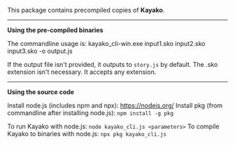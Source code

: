 This package contains precompiled copies of **Kayako**.


------------------------------ 
**Using the pre-compiled binaries**

The commandline usage is: kayako_cli-win.exe input1.sko input2.sko input3.sko -o output.js

If the output file isn't provided, it outputs to `story.js` by default. The .sko extension isn't necessary. It accepts any extension.


------------------------------
**Using the source code**

Install node.js (includes npm and npx): https://nodejs.org/
Install pkg (from commandline after installing node.js): `npm install -g pkg`

To run Kayako with node.js: `node kayako_cli.js <parameters>`
To compile Kayako to binaries with node.js: `npx pkg kayako_cli.js`
